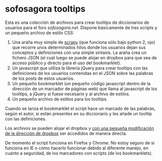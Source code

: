 # sofosagora tooltips

Esta es una colección de archivos para crear tooltips de diccionarios de usuarios para el foro _sofosagora.net_. Dispone básicamente de tres scripts y un pequeño archivo de estilo CSS:

1. Una araña muy simple de [scrapy](http://scrapy.org/) (que funciona sólo bajo python 2, ojo) que recorre unos determinados hilos donde los usuarios dejan sus conceptos y definiciones con una simple sintaxis. La araña crea un fichero JSON (el cual luego se puede alojar en dropbox para que sea de acceso público y directo para el uso del bookmarklet).
2. Un javascript que utiliza la librería jQuery para crear tooltips con las definiciones de los usuarios contenidas en el JSON sobre las palabras de los posts de estos usuarios.
3. Un pequeño bookmarklet (un pequeño código javascript dentro de la dirección de un marcador de páginas web) que llama al javascript de los tooltips, a jQuery si fuese necesario y al archivo de estilos.
4. Un pequeño archivo de estilos para los tooltips.

Cuando se lanza el bookmarklet el script hace un marcado de las palabras, según el autor, si están presentes en su diccionario y les añade un tooltip con las definiciones.

Los archivos se pueden alojar el dropbox y [con una pequeña modificación de la dirección de dropbox](http://techapple.net/2014/04/trick-obtain-direct-download-links-dropbox-files-dropbox-direct-link-maker-tool-cloudlinker/) ser accedidos de manera directa.

De momento el script funciona en Firefox y Chrome. No estoy seguro de si funciona en IE o cómo hacerlo funcionar debido al diferente manejo, en cuanto a seguridad, de los marcadores con scripts (de los bookmarklets).
